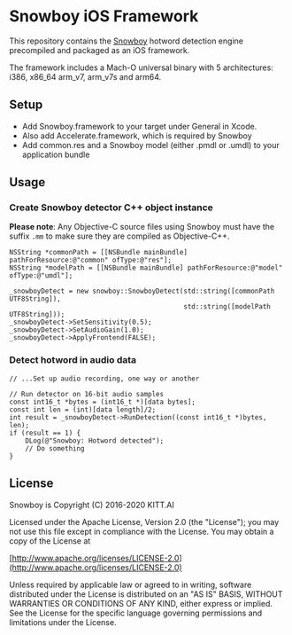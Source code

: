 # Snowboy iOS Framework

This repository contains the [Snowboy](https://github.com/seasalt-ai/snowboy)
hotword detection engine precompiled and packaged as an iOS framework.

The framework includes a Mach-O universal binary with 5 architectures:
i386, x86_64 arm_v7, arm_v7s and arm64.

## Setup

* Add Snowboy.framework to your target under General in Xcode.
* Also add Accelerate.framework, which is required by Snowboy
* Add common.res and a Snowboy model (either .pmdl or .umdl) to your application bundle

## Usage


### Create Snowboy detector C++ object instance

**Please note**: Any Objective-C source files using Snowboy must have the suffix `.mm`
to make sure they are compiled as Objective-C++.


```objc
NSString *commonPath = [[NSBundle mainBundle] pathForResource:@"common" ofType:@"res"];
NSString *modelPath = [[NSBundle mainBundle] pathForResource:@"model" ofType:@"umdl"];

_snowboyDetect = new snowboy::SnowboyDetect(std::string([commonPath UTF8String]),
                                            std::string([modelPath UTF8String]));
_snowboyDetect->SetSensitivity(0.5);
_snowboyDetect->SetAudioGain(1.0);
_snowboyDetect->ApplyFrontend(FALSE);
```

### Detect hotword in audio data

```objc
// ...Set up audio recording, one way or another

// Run detector on 16-bit audio samples
const int16_t *bytes = (int16_t *)[data bytes];
const int len = (int)[data length]/2;
int result = _snowboyDetect->RunDetection((const int16_t *)bytes, len);
if (result == 1) {
    DLog(@"Snowboy: Hotword detected");
    // Do something
}
```


## License

Snowboy is Copyright (C) 2016-2020 KITT.AI

Licensed under the Apache License, Version 2.0 (the "License"); you may not use this
file except in compliance with the License. You may obtain a copy of the License at

[http://www.apache.org/licenses/LICENSE-2.0](http://www.apache.org/licenses/LICENSE-2.0)

Unless required by applicable law or agreed to in writing, software distributed under
the License is distributed on an "AS IS" BASIS, WITHOUT WARRANTIES OR CONDITIONS OF
ANY KIND, either express or implied. See the License for the specific language
governing permissions and limitations under the License.

